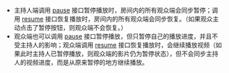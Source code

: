 <div class="mk-hint">

- 主持人端调用 [pause]() 接口暂停播放时，房间内的所有观众端会同步暂停；调用 [resume]() 接口恢复播放时，房间内的所有观众端会同步恢复。（如果观众主动点击了暂停按钮，则观众端不会恢复。）
- 观众端也可以调用 [pause]() 接口暂停播放，但只暂停自己的播放进度，并且不受主持人的影响；观众端调用 [resume]() 接口恢复播放时，会继续播放视频（如果此时主持人已暂停播放，则观众端的影片仍为暂停状态），但不会同步主持人的视频进度，而是从原来暂停的地方继续播放。

</div>

